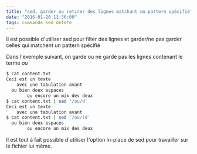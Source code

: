 ```yaml
---
title: "sed, garder ou retirer des lignes matchant un pattern spécifié"
date: "2016-01-20 11:36:00"
tags: commande sed delete
---
```

Il est possible d'utiliser sed pour filter des lignes et garder/ne pas garder celles qui matchent un pattern spécifié

Dans l'exemple suivant, on garde ou ne garde pas les lignes contenant le terme *ou*


```bash
$ cat content.txt 
Ceci est un texte
    avec une tabulation avant
  ou bien deux espaces
        ou encore un mix des deux
$ cat content.txt | sed '/ou/d'
Ceci est un texte
    avec une tabulation avant
$ cat content.txt | sed '/ou/!d'
  ou bien deux espaces
        ou encore un mix des deux
```

Il est tout à fait possible d'utiliser l'option in-place de sed pour travailler sur le fichier lui même.
